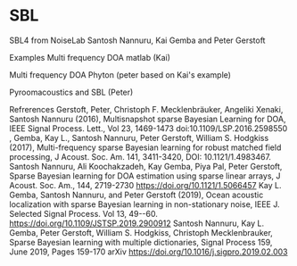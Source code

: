 # SBL
SBL4 from NoiseLab
Santosh Nannuru, Kai Gemba and Peter Gerstoft

Examples 
Multi frequency DOA matlab (Kai)

Multi frequency DOA Phyton (peter based on Kai's example)

Pyroomacoustics and SBL (Peter)


Refrerences
Gerstoft, Peter, Christoph F. Mecklenbräuker, Angeliki Xenaki, Santosh Nannuru (2016), Multisnapshot sparse Bayesian Learning for DOA, IEEE Signal Process. Lett., Vol 23, 1469-1473 doi:10.1109/LSP.2016.2598550 ,
Gemba, Kay L., Santosh Nannuru, Peter Gerstoft, William S. Hodgkiss (2017), Multi-frequency sparse Bayesian learning for robust matched field processing, J Acoust. Soc. Am. 141, 3411-3420, DOI: 10.1121/1.4983467. 
Santosh Nannuru, Ali Koochakzadeh, Kay Gemba, Piya Pal, Peter Gerstoft, Sparse Bayesian learning for DOA estimation using sparse linear arrays, J Acoust. Soc. Am., 144, 2719-2730 https://doi.org/10.1121/1.5066457
Kay L. Gemba, Santosh Nannuru, and Peter Gerstoft (2019), Ocean acoustic localization with sparse Bayesian learning in non-stationary noise, IEEE J. Selected Signal Process. Vol 13, 49--60. https://doi.org/10.1109/JSTSP.2019.2900912
Santosh Nannuru, Kay L. Gemba, Peter Gerstoft, William S. Hodgkiss, Christoph Mecklenbrauker, Sparse Bayesian learning with multiple dictionaries, Signal Process 159, June 2019, Pages 159-170 arXiv https://doi.org/10.1016/j.sigpro.2019.02.003
